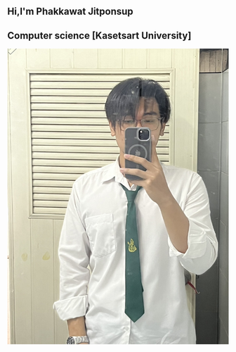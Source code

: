 ## Hi,I'm Phakkawat Jitponsup

## Computer science [Kasetsart University]

![pic](./img/S__79609858.jpg)
